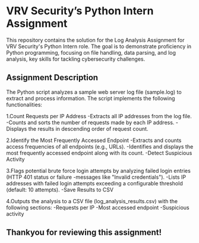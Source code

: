 

# VRV Security’s Python Intern Assignment


This repository contains the solution for the Log Analysis Assignment for VRV Security's Python Intern role. The goal is to demonstrate proficiency in Python programming, focusing on file handling, data parsing, and log analysis, key skills for tackling cybersecurity challenges.


## Assignment Description
The Python script analyzes a sample web server log file (sample.log) to extract and process information. The script implements the following functionalities:

1.Count Requests per IP Address
-Extracts all IP addresses from the log file.
-Counts and sorts the number of requests made by each IP address.
-Displays the results in descending order of request count.

2.Identify the Most Frequently Accessed Endpoint
-Extracts and counts access frequencies of all endpoints (e.g., URLs).
-Identifies and displays the most frequently accessed endpoint along with its count.
-Detect Suspicious Activity

3.Flags potential brute force login attempts by analyzing failed login entries (HTTP 401 status or failure -messages like "Invalid credentials").
-Lists IP addresses with failed login attempts exceeding a configurable threshold (default: 10 attempts).
-Save Results to CSV

4.Outputs the analysis to a CSV file (log_analysis_results.csv) with the following sections:
-Requests per IP
-Most accessed endpoint
-Suspicious activity


## Thankyou for reviewing this assignment!